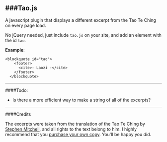 ###Tao.js
---

A javascript plugin that displays a different excerpt from the Tao Te Ching on every page load.  

No jQuery needed, just include ```tao.js``` on your site, and add an element with the id ```tao```.  

**Example**:
```
<blockquote id="tao">
    <footer>
      <cite>- Laozi -</cite>
    </footer>
  </blockquote>

```
---
####Todo:

* Is there a more efficient way to make a string of all of the excerpts?
---

####Credits

The excerpts were taken from the translation of the Tao Te Ching by [Stephen Mitchell](http://stephenmitchellbooks.com/translations-adaptations/tao-te-ching/), and all rights to the text belong to him. I highly recommend that you [purchase your own copy](http://www.amazon.com/s/ref=nb_sb_noss_1?url=search-alias%3Daps&field-keywords=tao%20te%20ching%20stephen%20mitchell&sprefix=tao+te+ching+stephen+%2Caps&rh=i%3Aaps%2Ck%3Atao%20te%20ching%20stephen%20mitchell). You'll be happy you did.